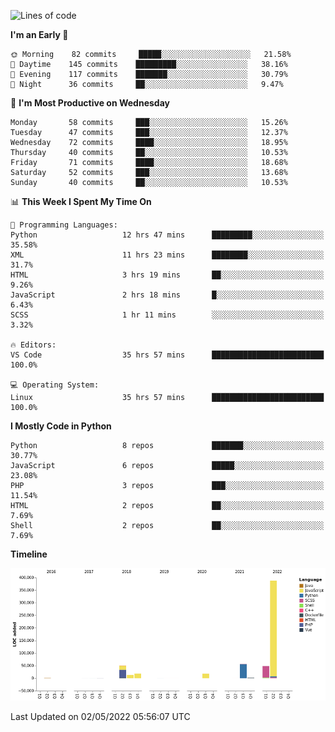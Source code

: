 <!--START_SECTION:waka-->
![Lines of code](https://img.shields.io/badge/From%20Hello%20World%20I%27ve%20Written-598%20Thousand%20lines%20of%20code-blue)

**I'm an Early 🐤** 

```text
🌞 Morning    82 commits     █████░░░░░░░░░░░░░░░░░░░░   21.58% 
🌆 Daytime    145 commits    █████████░░░░░░░░░░░░░░░░   38.16% 
🌃 Evening    117 commits    ███████░░░░░░░░░░░░░░░░░░   30.79% 
🌙 Night      36 commits     ██░░░░░░░░░░░░░░░░░░░░░░░   9.47%

```
📅 **I'm Most Productive on Wednesday** 

```text
Monday       58 commits     ███░░░░░░░░░░░░░░░░░░░░░░   15.26% 
Tuesday      47 commits     ███░░░░░░░░░░░░░░░░░░░░░░   12.37% 
Wednesday    72 commits     ████░░░░░░░░░░░░░░░░░░░░░   18.95% 
Thursday     40 commits     ██░░░░░░░░░░░░░░░░░░░░░░░   10.53% 
Friday       71 commits     ████░░░░░░░░░░░░░░░░░░░░░   18.68% 
Saturday     52 commits     ███░░░░░░░░░░░░░░░░░░░░░░   13.68% 
Sunday       40 commits     ██░░░░░░░░░░░░░░░░░░░░░░░   10.53%

```


📊 **This Week I Spent My Time On** 

```text
💬 Programming Languages: 
Python                   12 hrs 47 mins      █████████░░░░░░░░░░░░░░░░   35.58% 
XML                      11 hrs 23 mins      ████████░░░░░░░░░░░░░░░░░   31.7% 
HTML                     3 hrs 19 mins       ██░░░░░░░░░░░░░░░░░░░░░░░   9.26% 
JavaScript               2 hrs 18 mins       █░░░░░░░░░░░░░░░░░░░░░░░░   6.43% 
SCSS                     1 hr 11 mins        ░░░░░░░░░░░░░░░░░░░░░░░░░   3.32%

🔥 Editors: 
VS Code                  35 hrs 57 mins      █████████████████████████   100.0%

💻 Operating System: 
Linux                    35 hrs 57 mins      █████████████████████████   100.0%

```

**I Mostly Code in Python** 

```text
Python                   8 repos             ███████░░░░░░░░░░░░░░░░░░   30.77% 
JavaScript               6 repos             █████░░░░░░░░░░░░░░░░░░░░   23.08% 
PHP                      3 repos             ███░░░░░░░░░░░░░░░░░░░░░░   11.54% 
HTML                     2 repos             ██░░░░░░░░░░░░░░░░░░░░░░░   7.69% 
Shell                    2 repos             ██░░░░░░░░░░░░░░░░░░░░░░░   7.69%

```


**Timeline**

![Chart not found](https://raw.githubusercontent.com/telesoho/telesoho/master/charts/bar_graph.png) 


 Last Updated on 02/05/2022 05:56:07 UTC
<!--END_SECTION:waka-->


<!--
**telesoho/telesoho** is a ✨ _special_ ✨ repository because its `README.md` (this file) appears on your GitHub profile.

Here are some ideas to get you started:

- 🔭 I’m currently working on ...
- 🌱 I’m currently learning ...
- 👯 I’m looking to collaborate on ...
- 🤔 I’m looking for help with ...
- 💬 Ask me about ...
- 📫 How to reach me: ...
- 😄 Pronouns: ...
- ⚡ Fun fact: ...
-->
